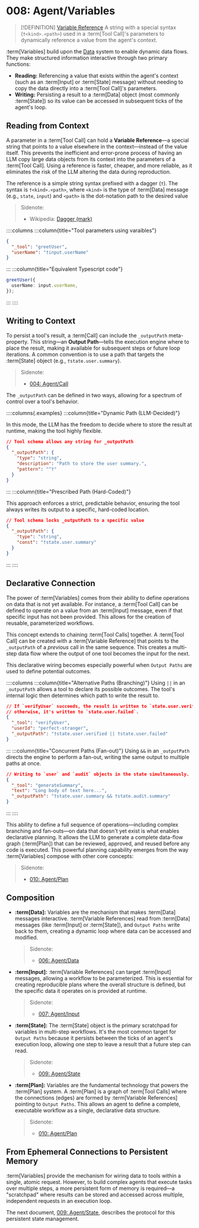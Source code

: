 # 008: Agent/Variables

> [!DEFINITION] [Variable Reference](./000_glossary.md)
> A string with a special syntax (`†<kind>.<path>`) used in a :term[Tool Call]'s parameters to dynamically reference a value from the agent's context.

:term[Variables] build upon the [Data](./006_agent_data.md) system to enable dynamic data flows. They make structured information interactive through two primary functions:

- **Reading:** Referencing a value that exists within the agent's context (such as an :term[Input] or :term[State] message) without needing to copy the data directly into a :term[Tool Call]'s parameters.
- **Writing:** Persisting a result to a :term[Data] object (most commonly :term[State]) so its value can be accessed in subsequent ticks of the agent's loop.

## Reading from Context

A parameter in a :term[Tool Call] can hold a **Variable Reference**—a special string that points to a value elsewhere in the context—instead of the value itself. This prevents the inefficient and error-prone process of having an LLM copy large data objects from its context into the parameters of a :term[Tool Call]. Using a reference is faster, cheaper, and more reliable, as it eliminates the risk of the LLM altering the data during reproduction.

The reference is a simple string syntax prefixed with a dagger (`†`). The syntax is `†<kind>.<path>`, where `<kind>` is the type of :term[Data] message (e.g., `state`, `input`) and `<path>` is the dot-notation path to the desired value

> Sidenote:
>
> - Wikipedia: [Dagger (mark)](<https://en.wikipedia.org/wiki/Dagger_(mark)>)

::::columns
:::column{title="Tool parameters using varaibles"}

```json
{
  "_tool": "greetUser",
  "userName": "†input.userName"
}
```

:::
:::column{title="Equivalent Typescript code"}

```typescript
greetUser({
  userName: input.userName,
});
```

:::
::::

## Writing to Context

To persist a tool's result, a :term[Call] can include the `_outputPath` meta-property. This string—an **Output Path**—tells the execution engine where to place the result, making it available for subsequent steps or future loop iterations. A common convention is to use a path that targets the :term[State] object (e.g., `†state.user.summary`).

> Sidenote:
>
> - [004: Agent/Call](./004_agent_call.md)

The `_outputPath` can be defined in two ways, allowing for a spectrum of control over a tool's behavior.

::::columns{.examples}
:::column{title="Dynamic Path (LLM-Decided)"}

In this mode, the LLM has the freedom to decide where to store the result at runtime, making the tool highly flexible.

```json
// Tool schema allows any string for _outputPath
{
  "_outputPath": {
    "type": "string",
    "description": "Path to store the user summary.",
    "pattern": "^†"
  }
}
```

:::
:::column{title="Prescribed Path (Hard-Coded)"}

This approach enforces a strict, predictable behavior, ensuring the tool always writes its output to a specific, hard-coded location.

```json
// Tool schema locks _outputPath to a specific value
{
  "_outputPath": {
    "type": "string",
    "const": "†state.user.summary"
  }
}
```

:::
::::

## Declarative Connection

The power of :term[Variables] comes from their ability to define operations on data that is not yet available. For instance, a :term[Tool Call] can be defined to operate on a value from an :term[Input] message, even if that specific input has not been provided. This allows for the creation of reusable, parameterized workflows.

This concept extends to chaining :term[Tool Calls] together. A :term[Tool Call] can be created with a :term[Variable Reference] that points to the `_outputPath` of a _previous_ call in the same sequence. This creates a multi-step data flow where the output of one tool becomes the input for the next.

This declarative wiring becomes especially powerful when `Output Paths` are used to define potential outcomes.

::::columns
:::column{title="Alternative Paths (Branching)"}
Using `||` in an `_outputPath` allows a tool to declare its possible outcomes. The tool's internal logic then determines which path to write the result to.

```json
// If `verifyUser` succeeds, the result is written to `state.user.verified`;
// otherwise, it's written to `state.user.failed`.
{
  "_tool": "verifyUser",
  "userId": "perfect-stranger",
  "_outputPath": "†state.user.verified || †state.user.failed"
}
```

:::
:::column{title="Concurrent Paths (Fan-out)"}
Using `&&` in an `_outputPath` directs the engine to perform a fan-out, writing the same output to multiple paths at once.

```json
// Writing to `user` and `audit` objects in the state simultaneously.
{
  "_tool": "generateSummary",
  "text": "Long body of text here...",
  "_outputPath": "†state.user.summary && †state.audit.summary"
}
```

:::
::::

This ability to define a full sequence of operations—including complex branching and fan-outs—on data that doesn't yet exist is what enables declarative planning. It allows the LLM to generate a complete data-flow graph (:term[Plan]) that can be reviewed, approved, and reused before any code is executed. This powerful planning capability emerges from the way :term[Variables] compose with other core concepts:

> Sidenote:
>
> - [010: Agent/Plan](./010_agent_plan.md)

## Composition

- **:term[Data]:** Variables are the mechanism that makes :term[Data] messages interactive. :term[Variable References] read from :term[Data] messages (like :term[Input] or :term[State]), and `Output Paths` write back to them, creating a dynamic loop where data can be accessed and modified.

  > Sidenote:
  >
  > - [006: Agent/Data](./006_agent_data.md)

- **:term[Input]:** :term[Variable References] can target :term[Input] messages, allowing a workflow to be parameterized. This is essential for creating reproducible plans where the overall structure is defined, but the specific data it operates on is provided at runtime.

  > Sidenote:
  >
  > - [007: Agent/Input](./007_agent_input.md)

- **:term[State]:** The :term[State] object is the primary scratchpad for variables in multi-step workflows. It's the most common target for `Output Paths` because it persists between the ticks of an agent's execution loop, allowing one step to leave a result that a future step can read.

  > Sidenote:
  >
  > - [009: Agent/State](./009_agent_state.md)

- **:term[Plan]:** Variables are the fundamental technology that powers the :term[Plan] system. A :term[Plan] is a graph of :term[Tool Calls] where the connections (edges) are formed by :term[Variable References] pointing to `Output Paths`. This allows an agent to define a complete, executable workflow as a single, declarative data structure.

  > Sidenote:
  >
  > - [010: Agent/Plan](./010_agent_plan.md)

## From Ephemeral Connections to Persistent Memory

:term[Variables] provide the mechanism for wiring data to tools within a single, atomic request. However, to build complex agents that execute tasks over multiple steps, a more persistent form of memory is required—a "scratchpad" where results can be stored and accessed across multiple, independent requests in an execution loop.

The next document, [009: Agent/State](./009_agent_state.md), describes the protocol for this persistent state management.
